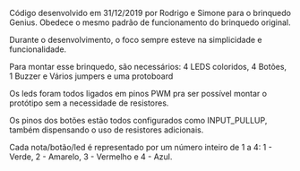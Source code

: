 
 Código desenvolvido em 31/12/2019 por Rodrigo e Simone para o brinquedo Genius.
 Obedece o mesmo padrão de funcionamento do brinquedo original.
  
 Durante o desenvolvimento, o foco sempre esteve na simplicidade e funcionalidade.
 
 Para montar esse brinquedo, são necessários: 
     4 LEDS coloridos, 
     4 Botões, 
     1 Buzzer e 
     Vários jumpers e uma protoboard
    
  Os leds foram todos ligados em pinos PWM pra ser possível montar o protótipo sem
  a necessidade de resistores.
  
  Os pinos dos botões estão todos configurados como INPUT_PULLUP, também dispensando o
  uso de resistores adicionais.
  
  Cada nota/botão/led é representado por um número inteiro de 1 a 4: 1 - Verde, 2 - Amarelo, 3 - Vermelho e 4 - Azul. 
 



